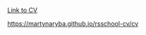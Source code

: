 [Link to CV](https://martynaryba.github.io/rsschool-cv/cv)


https://martynaryba.github.io/rsschool-cv/cv


